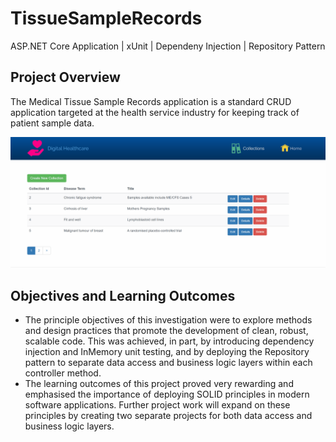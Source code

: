 # TissueSampleRecords
ASP.NET Core Application | xUnit | Dependeny Injection | Repository Pattern

## Project Overview
The Medical Tissue Sample Records application is a standard CRUD application targeted at the health service industry for keeping track of patient sample data.

![Output sample](https://github.com/Mike-Wilkins/TissueSampleRecords/blob/master/TissueSampleApp2.gif)

## Objectives and Learning Outcomes
* The principle objectives of this investigation were to explore methods and design practices that promote the development of clean, robust, scalable code. This was achieved, in part, by introducing dependency injection and InMemory unit testing, and by deploying the Repository pattern to separate data access and business logic layers within each controller method.
* The learning outcomes of this project proved very rewarding and emphasised the importance of deploying SOLID principles in modern software applications. Further project work will expand on these principles by creating two separate projects for both data access and business logic layers.




